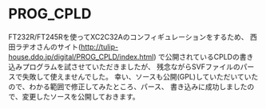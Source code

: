 # PROG_CPLD
FT232R/FT245Rを使ってXC2C32Aのコンフィギュレーションをするため、
西田ラヂオさんのサイト(http://tulip-house.ddo.jp/digital/PROG_CPLD/index.html)
で公開されているCPLDの書き込みプログラムを試させていただきましたが、
残念ながらSVFファイルのパースで失敗して使えませんでした。
幸い、ソースも公開(GPL)していただいていたので、わかる範囲で修正してみたところ、パース、
書き込みに成功しましたので、変更したソースを公開しておきます。
